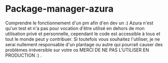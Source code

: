 # Package-manager-azura
Comprendre le fonctionnement d'un pm afin d'en dev un :)
Azura n'est qu'un test et n'a pas pour vocation d'être utilisé en dehors de mon utilisation privé et personnelle, cependant le code est accessible à tous et tout le monde peut y contribuer.
Si toutefois vous souhaitez l'utiliser, je ne serai nullement responsable d'un plantage ou autre qui pourrait causer des problèmes irréversible sur votre os MERCI DE NE PAS L'UTILISER EN PRODUCTION :) .
